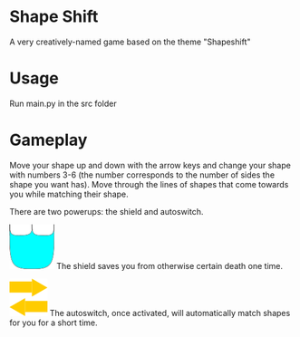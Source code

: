# Shape Shift
A very creatively-named game based on the theme "Shapeshift"
# Usage
Run main.py in the src folder
# Gameplay
Move your shape up and down with the arrow keys and change your shape with numbers 3-6 (the number corresponds to the number of sides the shape you want has). Move through the lines of shapes that come towards you while matching their shape.

There are two powerups: the shield and autoswitch.

![Shield powerup](src/assets/shield.png)
The shield saves you from otherwise certain death one time.

![Autoswitch powerup](src/assets/autoswitch.png)
The autoswitch, once activated, will automatically match shapes for you for a short time.
